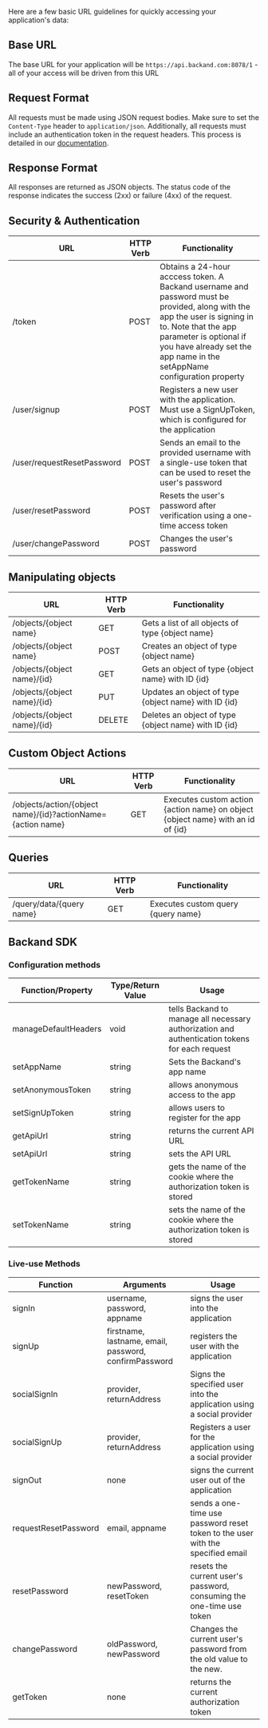 Here are a few basic URL guidelines for quickly accessing your application's data:

## Base URL

The base URL for your application will be `https://api.backand.com:8078/1` - all of your access will be driven from this URL

## Request Format

All requests must be made using JSON request bodies. Make sure to set the `Content-Type` header to `application/json`. Additionally, all requests must include an authentication token in the request headers. This process is detailed in our [documentation](http://docs.backand.com/en/latest/security/index.html).

## Response Format

All responses are returned as JSON objects. The status code of the response indicates the success (2xx) or failure (4xx) of the request.

## Security & Authentication
| URL | HTTP Verb | Functionality |
| ----- | ----------- | --------------- |
| /token | POST | Obtains a 24-hour acccess token. A Backand username and password must be provided, along with the app the user is signing in to. Note that the app parameter is optional if you have already set the app name in the setAppName configuration property |
| /user/signup | POST | Registers a new user with the application. Must use a SignUpToken, which is configured for the application |
| /user/requestResetPassword | POST | Sends an email to the provided username with a single-use token that can be used to reset the user's password |
| /user/resetPassword | POST | Resets the user's password after verification using a one-time  access token |
| /user/changePassword | POST | Changes the user's password |

## Manipulating objects
| URL | HTTP Verb | Functionality |
| ----- | ----------- | --------------- |
| /objects/{object name} | GET | Gets a list of all objects of type {object name} |
| /objects/{object name} | POST | Creates an object of type {object name} |
| /objects/{object name}/{id} | GET | Gets an object of type {object name} with ID {id} |
| /objects/{object name}/{id} | PUT | Updates an object of type {object name} with ID {id} |
| /objects/{object name}/{id} | DELETE | Deletes an object of type {object name} with ID {id} |

## Custom Object Actions
| URL | HTTP Verb | Functionality |
| ----- | ----------- | --------------- |
| /objects/action/{object name}/{id}?actionName={action name} | GET | Executes custom action {action name} on object {object name} with an id of {id} |

## Queries
| URL | HTTP Verb | Functionality |
| ----- | ----------- | --------------- |
| /query/data/{query name} | GET | Executes custom query {query name} |

## Backand SDK

### Configuration methods
| Function/Property | Type/Return Value | Usage |
| ----------------- | ----------------- | ----- |
| manageDefaultHeaders | void | tells Backand to manage all necessary authorization and authentication tokens for each request |
| setAppName | string | Sets the Backand's app name |
| setAnonymousToken | string | allows anonymous access to the app |
| setSignUpToken | string | allows users to register for the app |
| getApiUrl | string | returns the current API URL |
| setApiUrl | string | sets the API URL |
| getTokenName | string | gets the name of the cookie where the authorization token is stored |
| setTokenName | string | sets the name of the cookie where the authorization token is stored |

### Live-use Methods
| Function | Arguments | Usage |
| -------- | --------- | ----- |
| signIn | username, password, appname | signs the user into the application |
| signUp | firstname, lastname, email, password, confirmPassword | registers the user with the application |
| socialSignIn | provider, returnAddress | Signs the specified user into the application using a social provider |
| socialSignUp | provider, returnAddress | Registers a user for the application using a social provider |
| signOut | none | signs the current user out of the application |
| requestResetPassword | email, appname | sends a one-time use password reset token to the user with the specified email |
| resetPassword | newPassword, resetToken | resets the current user's password, consuming the one-time use token |
| changePassword | oldPassword, newPassword | Changes the current user's  password from the old value to the new. |
| getToken | none | returns the current authorization token |

